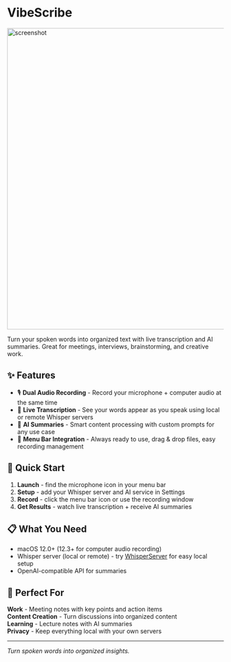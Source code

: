 # VibeScribe

<img width="700" alt="screenshot" src="https://github.com/user-attachments/assets/53b42ce6-f0d6-405e-b5a1-b3b19fc56c90" />

Turn your spoken words into organized text with live transcription and AI summaries. Great for meetings, interviews, brainstorming, and creative work.

## ✨ Features

- 🎙️ **Dual Audio Recording** - Record your microphone + computer audio at the same time
- 🚀 **Live Transcription** - See your words appear as you speak using local or remote Whisper servers
- 🧠 **AI Summaries** - Smart content processing with custom prompts for any use case
- 🎯 **Menu Bar Integration** - Always ready to use, drag & drop files, easy recording management

## 🚀 Quick Start

1. **Launch** - find the microphone icon in your menu bar
2. **Setup** - add your Whisper server and AI service in Settings
3. **Record** - click the menu bar icon or use the recording window
4. **Get Results** - watch live transcription + receive AI summaries

## 📋 What You Need

- macOS 12.0+ (12.3+ for computer audio recording)
- Whisper server (local or remote) - try [WhisperServer](https://github.com/pfrankov/whisper-server) for easy local setup
- OpenAI-compatible API for summaries

## 🎨 Perfect For

**Work** - Meeting notes with key points and action items  
**Content Creation** - Turn discussions into organized content  
**Learning** - Lecture notes with AI summaries  
**Privacy** - Keep everything local with your own servers

---

*Turn spoken words into organized insights.*